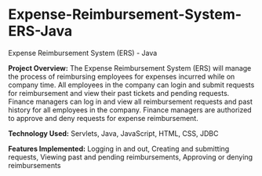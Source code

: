 # Expense-Reimbursement-System-ERS-Java
Expense Reimbursement System (ERS) - Java

**Project Overview:**
The Expense Reimbursement System (ERS) will manage the process of reimbursing employees for expenses incurred while on company time. All employees in the company can login and submit requests for reimbursement and view their past tickets and pending requests. Finance managers can log in and view all reimbursement requests and past history for all employees in the company. Finance managers are authorized to approve and deny requests for expense reimbursement.

**Technology Used:**
Servlets, Java, JavaScript, HTML, CSS, JDBC

**Features Implemented:**
Logging in and out, Creating and submitting requests, Viewing past and pending reimbursements, Approving or denying reimbursements 
